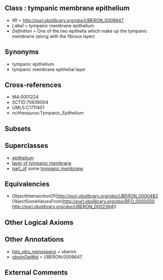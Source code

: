 
## Class : tympanic membrane epithelium

 * *IRI* = http://purl.obolibrary.org/obo/UBERON_0009647
 * *Label* = tympanic membrane epithelium
 * *Definition* = One of the two epithelia which make up the tympanic membrane (along with the fibrous layer)

## Synonyms

 * tympanic epithelium
 * tympanic membrane epithelial layer

## Cross-references

 * MA:0001224
 * SCTID:70839004
 * UMLS:C1711401
 * ncithesaurus:Tympanic_Epithelium

## Subsets


## Superclasses

 * [epithelium](../../UBERON/83/UBERON_0000483.md)
 * [layer of tympanic membrane](../../UBERON/71/UBERON_0010071.md)
 * [part_of](../../BFO/50/BFO_0000050.md) some [tympanic membrane](../../UBERON/64/UBERON_0002364.md)

## Equivalencies

 * ObjectIntersectionOf(<http://purl.obolibrary.org/obo/UBERON_0000483> ObjectSomeValuesFrom(<http://purl.obolibrary.org/obo/BFO_0000050> <http://purl.obolibrary.org/obo/UBERON_0002364>))

## Other Logical Axioms


## Other Annotations

 * *[has_obo_namespace](../../ce/oboInOwl#hasOBONamespace.md)* = uberon
 * *[oboInOwl#id](../../id/oboInOwl#id.md)* = UBERON:0009647

## External Comments

